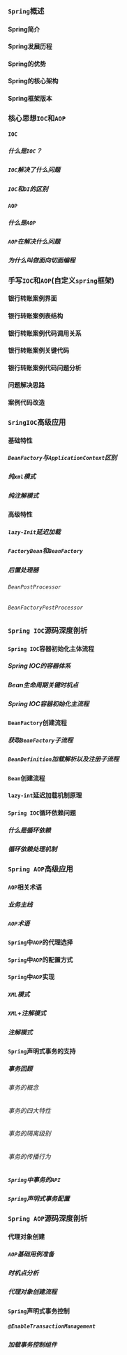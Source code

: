 ### `Spring`概述

#### Spring简介

#### Spring发展历程

#### Spring的优势

#### Spring的核心架构

#### Spring框架版本



### 核心思想`IOC`和`AOP`

#### `IOC`

##### 什么是`IOC`？

##### `IOC`解决了什么问题

##### `IOC`和`DI`的区别



#### `AOP`

##### 什么是`AOP`

##### `AOP`在解决什么问题

##### 为什么叫做面向切面编程



### 手写`IOC`和`AOP`(自定义`spring`框架)

#### 银行转账案例界面

#### 银行转账案例表结构

#### 银行转账案例代码调用关系

#### 银行转账案例关键代码

#### 银行转账案例代码问题分析

#### 问题解决思路

#### 案例代码改造

### `SringIOC`高级应用

#### 基础特性

##### `BeanFactory`与`ApplicationContext`区别

##### 纯`xml`模式

##### 纯注解模式



#### 高级特性

##### `lazy-Init`延迟加载

##### `FactoryBean`和`BeanFactory`

##### 后置处理器

###### `BeanPostProcessor`

###### `BeanFactoryPostProcessor`



### `Spring IOC`源码深度剖析

#### `Spring IOC`容器初始化主体流程

##### Spring IOC的容器体系

##### Bean生命周期关键时机点

##### Spring IOC容器初始化主流程



#### `BeanFactory`创建流程

##### 获取`BeanFactory`子流程

##### `BeanDefinition`加载解析以及注册子流程



#### `Bean`创建流程

#### `lazy-int`延迟加载机制原理

#### `Spring IOC`循环依赖问题

##### 什么是循环依赖

##### 循环依赖处理机制



### `Spring AOP`高级应用

#### `AOP`相关术语

##### 业务主线

##### `AOP`术语



#### `Spring`中`AOP`的代理选择

#### `Spring`中`AOP`的配置方式

#### `Spring`中`AOP`实现

##### `XML`模式

##### `XML`+注解模式

##### 注解模式



#### `Spring`声明式事务的支持

##### 事务回顾

###### 事务的概念

###### 事务的四大特性

###### 事务的隔离级别

###### 事务的传播行为



##### `Spring`中事务的`API`

##### `Spring`声明式事务配置



### `Spring AOP`源码深度剖析

#### 代理对象创建

##### `AOP`基础用例准备

##### 时机点分析

##### 代理对象创建流程



#### `Spring`声明式事务控制

##### `@EnableTransactionManagement`

##### 加载事务控制组件